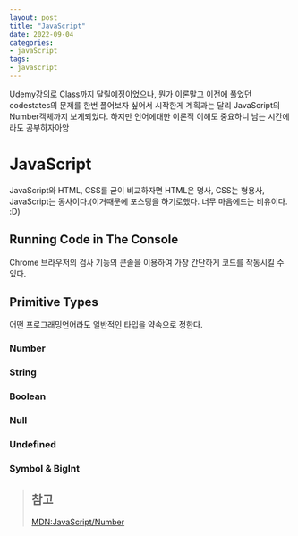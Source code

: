 ```yaml
---
layout: post
title: "JavaScript"
date: 2022-09-04
categories:
- javaScript
tags:
- javascript
---
```


Udemy강의로 Class까지 달릴예정이었으나, 뭔가 이론말고 이전에 풀었던 codestates의 문제를 한번 풀어보자 싶어서 시작한게 계획과는 달리 JavaScript의 Number객체까지 보게되었다. 하지만 언어에대한 이론적 이해도 중요하니 남는 시간에라도 공부하자아앙

# JavaScript

JavaScript와 HTML, CSS를 굳이 비교하자면 HTML은 명사, CSS는 형용사, JavaScript는 동사이다.(이거때문에 포스팅을 하기로했다. 너무 마음에드는 비유이다. :D)

## Running Code in The Console

Chrome 브라우저의 검사 기능의 콘솔을 이용하여 가장 간단하게 코드를 작동시킬 수 있다.

## Primitive Types

어떤 프로그래밍언어라도 일반적인 타입을 약속으로 정한다.

### Number

### String

### Boolean

### Null

### Undefined

### Symbol & BigInt

> ## 참고
> [MDN:JavaScript/Number](https://developer.mozilla.org/ko/docs/Web/JavaScript/Reference/Global_Objects/Number#%EC%98%88%EC%A0%9C)
